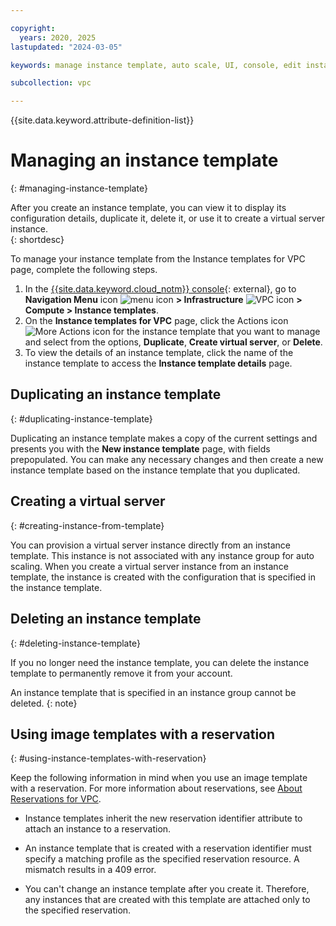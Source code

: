 ```yaml
---

copyright:
  years: 2020, 2025
lastupdated: "2024-03-05"

keywords: manage instance template, auto scale, UI, console, edit instance template, duplicate instance template, delete instance template

subcollection: vpc

---
```


{{site.data.keyword.attribute-definition-list}}

# Managing an instance template 
{: #managing-instance-template}

After you create an instance template, you can view it to display its configuration details, duplicate it, delete it, or use it to create a virtual server instance.   
{: shortdesc}

To manage your instance template from the Instance templates for VPC page, complete the following steps.

1. In the [{{site.data.keyword.cloud_notm}} console](/login){: external}, go to **Navigation Menu** icon ![menu icon](../../icons/icon_hamburger.svg) **> Infrastructure** ![VPC icon](../../icons/vpc.svg) **> Compute > Instance templates**.
2. On the **Instance templates for VPC** page, click the Actions icon ![More Actions icon](../icons/action-menu-icon.svg) for the instance template that you want to manage and select from the options, **Duplicate**, **Create virtual server**, or **Delete**. 
3. To view the details of an instance template, click the name of the instance template to access the **Instance template details** page. 

## Duplicating an instance template
{: #duplicating-instance-template}

Duplicating an instance template makes a copy of the current settings and presents you with the **New instance template** page, with fields prepopulated. You can make any necessary changes and then create a new instance template based on the instance template that you duplicated.

## Creating a virtual server
{: #creating-instance-from-template}

You can provision a virtual server instance directly from an instance template. This instance is not associated with any instance group for auto scaling. When you create a virtual server instance from an instance template, the instance is created with the configuration that is specified in the instance template.

## Deleting an instance template
{: #deleting-instance-template}

If you no longer need the instance template, you can delete the instance template to permanently remove it from your account. 

An instance template that is specified in an instance group cannot be deleted. 
{: note}

## Using image templates with a reservation
{: #using-instance-templates-with-reservation}

Keep the following information in mind when you use an image template with a reservation. For more information about reservations, see [About Reservations for VPC](/docs/vpc?topic=vpc-about-reserved-virtual-servers-vpc).

* Instance templates inherit the new reservation identifier attribute to attach an instance to a reservation.

* An instance template that is created with a reservation identifier must specify a matching profile as the specified reservation resource. A mismatch results in a 409 error.

* You can't change an instance template after you create it. Therefore, any instances that are created with this template are attached only to the specified reservation.
